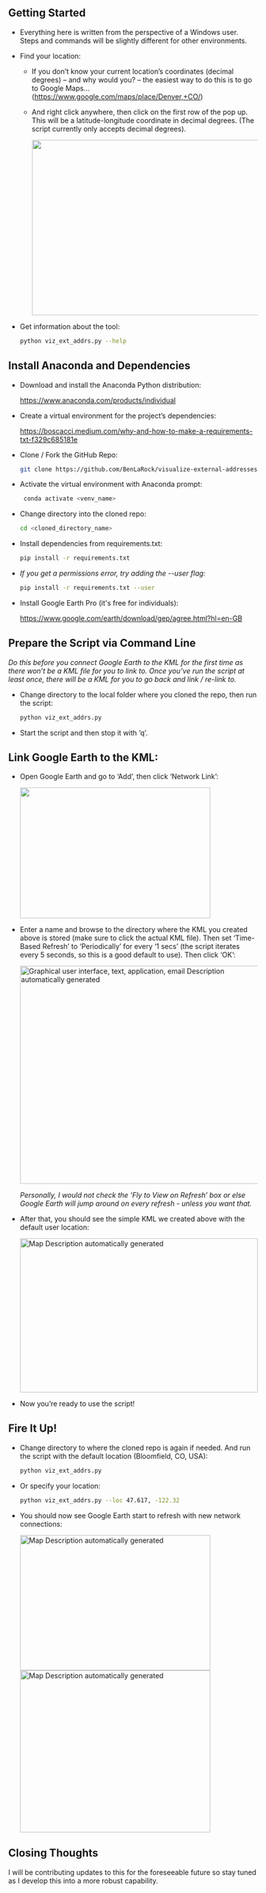 ## Getting Started

- Everything here is written from the perspective of a Windows user. Steps and commands will be slightly different for other environments.


- Find your location:

  - If you don’t know your current location’s coordinates (decimal degrees) – and why would you? – the easiest way to do this is to go to Google Maps… (<https://www.google.com/maps/place/Denver,+CO/>)

  - And right click anywhere, then click on the first row of the pop up. This will be a latitude-longitude coordinate in decimal degrees. (The script currently only accepts decimal degrees).

    <img src="readmeimages/getcoordinates.png" style="width:6.48397in;height:3.6875in" />

- Get information about the tool:
  ```bash
  python viz_ext_addrs.py --help
  ```

## Install Anaconda and Dependencies

- Download and install the Anaconda Python distribution:

  <https://www.anaconda.com/products/individual> 


- Create a virtual environment for the project’s dependencies:

  <https://boscacci.medium.com/why-and-how-to-make-a-requirements-txt-f329c685181e>


- Clone / Fork the GitHub Repo:
  ```bash
  git clone https://github.com/BenLaRock/visualize-external-addresses.git
  ```

- Activate the virtual environment with Anaconda prompt:
  ```bash
   conda activate <venv_name>
   ```

- Change directory into the cloned repo:
  ```bash
  cd <cloned_directory_name>
  ```

- Install dependencies from requirements.txt:
  ```bash
  pip install -r requirements.txt
  ```

- *If you get a permissions error, try adding the --user flag:*
  ```bash
  pip install -r requirements.txt --user
  ```

- Install Google Earth Pro (it's free for individuals):

  <https://www.google.com/earth/download/gep/agree.html?hl=en-GB>

## Prepare the Script via Command Line

*Do this before you connect Google Earth to the KML for the first time as there won’t be a KML file for you to link to. Once you’ve run the script at least once, there will be a KML for you to go back and link / re-link to.*

- Change directory to the local folder where you cloned the repo, then run the script:
  ```bash
  python viz_ext_addrs.py
  ```

- Start the script and then stop it with ‘q’.

## Link Google Earth to the KML:

- Open Google Earth and go to ‘Add’, then click ‘Network Link’:

  <img src="readmeimages/networklink1.png" style="width:4.00257in;height:2.75in" />

- Enter a name and browse to the directory where the KML you created above is stored (make sure to click the actual KML file). Then set ‘Time-Based Refresh’ to ‘Periodically’ for every ‘1 secs’ (the script iterates every 5 seconds, so this is a good default to use). Then click ‘OK’:

  <img src="readmeimages/networklink2.png" style="width:5.10417in;height:4.58284in" alt="Graphical user interface, text, application, email Description automatically generated" />

  *Personally, I would not check the ‘Fly to View on Refresh’ box or else Google Earth will jump around on every refresh - unless you want that.*

- After that, you should see the simple KML we created above with the default user location:

  <img src="readmeimages/sampleplainkml.png" style="width:5in;height:3.23718in" alt="Map Description automatically generated" />

- Now you’re ready to use the script!

## Fire It Up!
- Change directory to where the cloned repo is again if needed. And run the script with the default location (Bloomfield, CO, USA):
  ```bash
  python viz_ext_addrs.py
  ```

- Or specify your location:
  ```bash
  python viz_ext_addrs.py --loc 47.617, -122.32
  ```

- You should now see Google Earth start to refresh with new network connections:

  <img src="readmeimages/samplekmlrunning1.png" style="width:4in;height:2.84311in" alt="Map Description automatically generated" />

  </br>
  
  <img src="readmeimages/samplekmlrunning2.png" style="width:4in;height:3.40843in" alt="Map Description automatically generated" />

## Closing Thoughts

I will be contributing updates to this for the foreseeable future so stay tuned as I develop this into a more robust capability.
